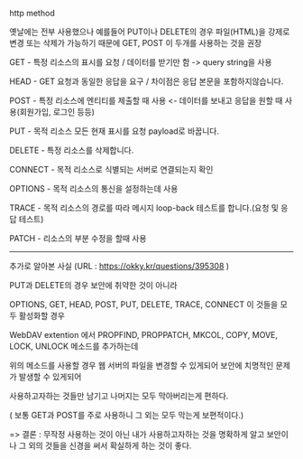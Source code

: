http method

옛날에는 전부 사용했으나 
예를들어 PUT이나 DELETE의 경우 파일(HTML)을 강제로 변경 또는 삭제가 가능하기 때문에
GET, POST 이 두개를 사용하는 것을 권장

GET - 특정 리소스의 표시를 요청 / 데이터를 받기만 함 -> query string을 사용

HEAD - GET 요청과 동일한 응답을 요구 / 차이점은 응답 본문을 포함하지않습니다.

POST - 특정 리소스에 엔티티를 제출할 때 사용 <- 데이터를 보내고 응답을 원할 때 사용(회원가입, 로그인 등등)

PUT - 목적 리소스 모든 현재 표시를 요청 payload로 바꿉니다.

DELETE - 특정 리소스를 삭제합니다.

CONNECT - 목적 리소스로 식별되는 서버로 연결되는지 확인

OPTIONS - 목적 리소스의 통신을 설정하는데 사용

TRACE - 목적 리소스의 경로를 따라 메시지 loop-back 테스트를 합니다.(요청 및 응답 테스트)

PATCH - 리소스의 부분 수정을 할때 사용


-------------------------------------------------------------------------------------------------------

추가로 알아본 사실 (URL : https://okky.kr/questions/395308 )

PUT과 DELETE의 경우 보안에 취약한 것이 아니라

OPTIONS, GET, HEAD, POST, PUT, DELETE, TRACE, CONNECT 이 것들을 모두 활성화할 경우

WebDAV extention 에서 PROPFIND, PROPPATCH, MKCOL, COPY, MOVE, LOCK, UNLOCK 메소드를 추가하는데

위의 메소드를 사용할 경우 웹 서버의 파일을 변경할 수 있게되어 보안에 치명적인 문제가 발생할 수 있게되어

사용하고자하는 것들만 남기고 나머지는 모두 막아버리는게 편하다.

( 보통 GET과 POST를 주로 사용하니 그 외는 모두 막는게 보편적이다.)

=> 결론 : 무작정 사용하는 것이 아닌 내가 사용하고자하는 것을 명확하게 알고
보안이나 그 외의 것들을 신경을 써서 확실하게 하는 것이 좋다.